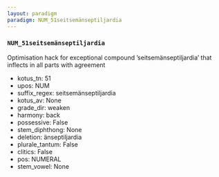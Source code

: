 ```yaml
---
layout: paradigm
paradigm: NUM_51seitsemänseptiljardia
---
```

### ` NUM_51seitsemänseptiljardia `

Optimisation hack for exceptional compound ’seitsemänseptiljardia’ that inflects in all parts with agreement
* kotus_tn: 51
* upos: NUM
* suffix_regex: seitsemänseptiljardia
* kotus_av: None
* grade_dir: weaken
* harmony: back
* possessive: False
* stem_diphthong: None
* deletion: änseptiljardia
* plurale_tantum: False
* clitics: False
* pos: NUMERAL
* stem_vowel: None
